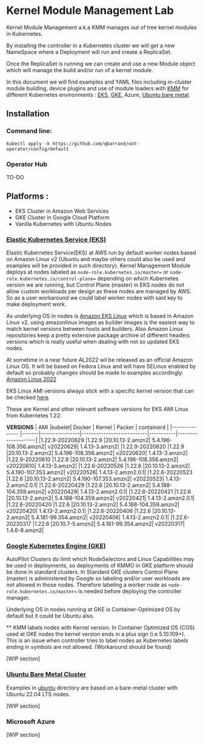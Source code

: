 # Kernel Module Management Lab 

Kernel Module Management a.k.a KMM manages out of tree kernel modules in Kubernetes.

By installing the controller in a Kubernetes cluster we will get a new NameSpace where a Deployment will run and create a ReplicaSet.

Once the ReplicaSet is running we can create and use a new Module object which will manage the build and/or run of a kernel module.

In this document we will find examples and YAML files including in-cluster module building, device plugins and use of module loaders with [KMM](https://github.com/qbarrand/oot-operator) for different Kubernetes environments : [EKS](aws), [GKE](gce), Azure, [Ubuntu bare metal](ubuntu). 

## Installation

### Command line:

``kubectl apply -k https://github.com/qbarrand/oot-operator/config/default``

### Operator Hub

TO-DO

## Platforms :
- EKS Cluster in Amazon Web Services
- GKE Cluster in Google Cloud Platform
- Vanilla Kubernetes with Ubuntu Nodes

###  [Elastic Kubernetes Service (EKS)](aws)

Elastic Kubernetes Service(EKS) at AWS run by default worker nodes based on Amazon Linux v2 (Ubuntu and maybe others could also be used and examples will be provided in such directory).
Kernel Management Module deploys at nodes labeled as `node-role.kubernetes.io/master=` or `node-role.kubernetes.io/control-plane=` depending on which Kubernetes version we are running, but Control Plane (master) in EKS nodes do not allow custom workloads per design as these nodes are managed by AWS.
So as a user workaround we could label worker nodes with said key to make deployment work.

As underlying OS in nodes is [Amazon EKS Linux](https://github.com/awslabs/amazon-eks-ami) which is based in Amazon Linux v2, using amazonlinux images as builder images is the easiest way to match kernel versions between hosts and builders. Also Amazon Linux repositories keep a pretty extensive package archive of different headers versions which is really useful when dealing with not so updated EKS nodes.

At sometime in a near future AL2022 wil be released as an official Amazon Linux OS. It will be based on Fedora Linux and will have SELinux enabled by default so probably changes should be made to examples accordingly:
[Amazon Linux 2022](https://docs.aws.amazon.com/linux/al2022/release-notes/planned-changes.html)

EKS Linux AMI versions always stick with a specific kernel version that can be checked [here](https://github.com/awslabs/amazon-eks-ami/blob/master/CHANGELOG.md).

These are Kernel and other relevant software versions for EKS AMI Linux from Kubernetes 1.22:

**VERSIONS** 
|     AMI               |kubelet| Docker	 |            Kernel	     |   Packer	 |       containerd   |
|---------------        |-------|----------------|---------------------------|-----------|--------------------|
|1.22.9-20220629	|1.22.9	|20.10.13-2.amzn2|	5.4.196-108.356.amzn2|	v20220629|	1.4.13-3.amzn2|
|1.22.9-20220620	|1.22.9	|20.10.13-2.amzn2|	5.4.196-108.356.amzn2|	v20220620|	1.4.13-3.amzn2|
|1.22.9-20220610	|1.22.9	|20.10.13-2.amzn2|	5.4.196-108.356.amzn2|	v20220610|	1.4.13-3.amzn2|
|1.22.6-20220526	|1.22.6	|20.10.13-2.amzn2|	5.4.190-107.353.amzn2|	v20220526|	1.4.13-2.amzn2.0.1|
|1.22.6-20220523	|1.22.6	|20.10.13-2.amzn2|	5.4.190-107.353.amzn2|	v20220523|	1.4.13-2.amzn2.0.1|
|1.22.6-20220429	|1.22.6	|20.10.13-2.amzn2|	5.4.188-104.359.amzn2|	v20220429|	1.4.13-2.amzn2.0.1|
|1.22.6-20220421	|1.22.6	|20.10.13-2.amzn2|	5.4.188-104.359.amzn2|	v20220421|	1.4.13-2.amzn2.0.1|
|1.22.6-20220420	|1.22.6	|20.10.13-2.amzn2|	5.4.188-104.359.amzn2|	v20220420|	1.4.13-2.amzn2.0.1|
|1.22.6-20220406	|1.22.6	|20.10.13-2.amzn2|	5.4.181-99.354.amzn2|	v20220406|	1.4.13-2.amzn2.0.1|
|1.22.6-20220317	|1.22.6	|20.10.7-5.amzn2|	5.4.181-99.354.amzn2|	v20220317|	1.4.6-8.amzn2|

### [Google Kubernetes Engine (GKE)](gce)

AutoPilot Clusters do limit which NodeSelectors and Linux Capabilities may be used in deployments, so deployments of KMMO in GKE platform should be done in standard clusters.
In Standard GKE clusters Control Plane (master) is administered by Google so labeling and/or user workloads are not allowed in those nodes. Therefore labeling a worker node as `node-role.kubernetes.io/master=` is needed before deploying the controller manager.

Underlying OS in nodes running at GKE is Container-Optimized OS by default but it could be Ubuntu also.

** KMM labels nodes with Kernel version.
 In Container Optimized OS (COS) used at GKE nodes the kernel version ends in a plus sign (i.e 5.10.109+). This is an issue when controller tries to label nodes as Kubernetes labels ending in symbols are not allowed.
 (Workaround should be found)



[WIP section]

### [Ubuntu Bare Metal Cluster](ubuntu)

Examples in [ubuntu](ubuntu) directory are based on a bare-metal cluster with Ubuntu 22.04 LTS nodes. 

[WIP section]

### Microsoft Azure

[WIP section]
